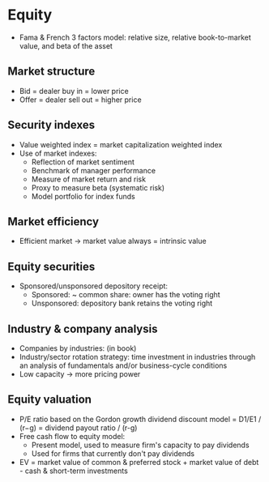 # Equity
- Fama & French 3 factors model: relative size, relative book-to-market value, and beta of the asset
## Market structure
- Bid = dealer buy in = lower price
- Offer = dealer sell out = higher price
## Security indexes
- Value weighted index = market capitalization weighted index
- Use of market indexes:
  - Reflection of market sentiment
  - Benchmark of manager performance
  - Measure of market return and risk
  - Proxy to measure beta (systematic risk)
  - Model portfolio for index funds
## Market efficiency
- Efficient market -> market value always = intrinsic value
## Equity securities
- Sponsored/unsponsored depository receipt:
  - Sponsored: ~ common share: owner has the voting right
  - Unsponsored: depository bank retains the voting right
## Industry & company analysis
- Companies by industries: (in book)
- Industry/sector rotation strategy: time investment in industries
through an analysis of fundamentals and/or business-cycle conditions
- Low capacity -> more pricing power
## Equity valuation
- P/E ratio based on the Gordon growth dividend discount model = D1/E1 / (r−g) = dividend payout ratio / (r-g)
- Free cash flow to equity model:
  - Present model, used to measure firm's capacity to pay dividends
  - Used for firms that currently don't pay dividends
- EV = market value of common & preferred stock + market value of debt - cash & short-term investments